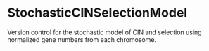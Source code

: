 # StochasticCINSelectionModel
Version control for the stochastic model of CIN and selection using normalized gene numbers from each chromosome.
